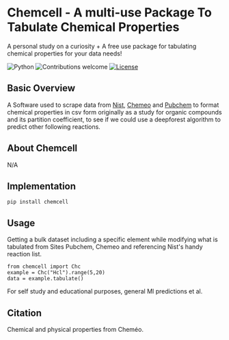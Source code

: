 
# Chemcell - A multi-use Package To Tabulate Chemical Properties
A personal study on a curiosity + A free use package for tabulating chemical properties for your data needs!
&nbsp;&nbsp;&nbsp;&nbsp;&nbsp;&nbsp;&nbsp;&nbsp;&nbsp;&nbsp;&nbsp;&nbsp;&nbsp;&nbsp;&nbsp;&nbsp;&nbsp;&nbsp;&nbsp;

![Python](https://img.shields.io/badge/python-v3.6+-blue.svg)
![Contributions welcome](https://img.shields.io/badge/contributions-welcome-orange.svg)
[![License](https://img.shields.io/badge/license-MIT-blue.svg)](https://opensource.org/licenses/MIT)

## Basic Overview

A Software used to scrape data from [Nist](https://www.nist.gov/), [Chemeo](https://www.chemeo.com/) and [Pubchem](https://pubchem.ncbi.nlm.nih.gov/) to format chemical properties in csv form originally as a study for organic compounds and its partition coefficient, to see if we could use a deepforest algorithm to predict other following reactions.

## About Chemcell
N/A

## Implementation

```
pip install chemcell
```

## Usage
Getting a bulk dataset including a specific element while modifying what is tabulated from Sites Pubchem, Chemeo and referencing Nist's handy reaction list.
```
from chemcell import Chc
example = Chc("Hcl").range(5,20)
data = example.tabulate()
```
For self study and educational purposes, general Ml predictions et al.

## Citation
Chemical and physical properties from Cheméo.

